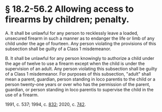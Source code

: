 # § 18.2-56.2 Allowing access to firearms by children; penalty.

<p>A. It shall be unlawful for any person to recklessly leave a loaded, unsecured firearm in such a manner as to endanger the life or limb of any child under the age of fourteen. Any person violating the provisions of this subsection shall be guilty of a Class 1 misdemeanor.</p><p>B. It shall be unlawful for any person knowingly to authorize a child under the age of twelve to use a firearm except when the child is under the supervision of an adult. Any person violating this subsection shall be guilty of a Class 1 misdemeanor. For purposes of this subsection, "adult" shall mean a parent, guardian, person standing in loco parentis to the child or a person twenty-one years or over who has the permission of the parent, guardian, or person standing in loco parentis to supervise the child in the use of a firearm.</p><p>1991, c. 537; 1994, c. <a href='http://lis.virginia.gov/cgi-bin/legp604.exe?941+ful+CHAP0832'>832</a>; 2020, c. <a href='http://lis.virginia.gov/cgi-bin/legp604.exe?201+ful+CHAP0742'>742</a>.</p>
